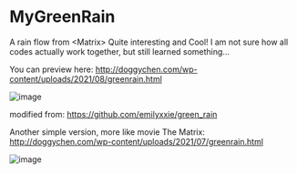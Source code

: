 # MyGreenRain
A rain flow from &lt;Matrix>
Quite interesting and Cool!
I am not sure how all codes actually work together, but still learned something...

You can preview here: http://doggychen.com/wp-content/uploads/2021/08/greenrain.html

![image](https://user-images.githubusercontent.com/61171413/150641709-bb51a87c-07c1-4434-920d-8b3dbdda8bcc.png)

modified from: https://github.com/emilyxxie/green_rain


Another simple version, more like movie The Matrix: http://doggychen.com/wp-content/uploads/2021/07/greenrain.html

![image](https://user-images.githubusercontent.com/61171413/150653714-ceaffb01-e590-4447-9af1-4ddd1095d9ab.png)

